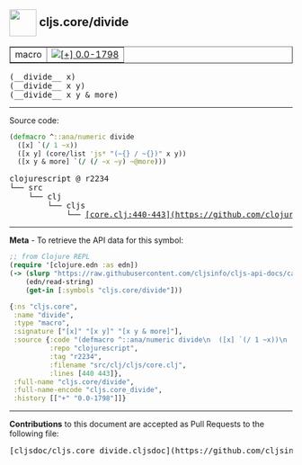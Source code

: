 ## <img width="48px" valign="middle" src="http://i.imgur.com/Hi20huC.png"> cljs.core/divide

 <table border="1">
<tr>

<td>macro</td>
<td><a href="https://github.com/cljsinfo/cljs-api-docs/tree/0.0-1798"><img valign="middle" alt="[+] 0.0-1798" src="https://img.shields.io/badge/+-0.0--1798-lightgrey.svg"></a> </td>
</tr>
</table>

 <samp>
(__divide__ x)<br>
</samp>
 <samp>
(__divide__ x y)<br>
</samp>
 <samp>
(__divide__ x y & more)<br>
</samp>

---





Source code:

```clj
(defmacro ^::ana/numeric divide
  ([x] `(/ 1 ~x))
  ([x y] (core/list 'js* "(~{} / ~{})" x y))
  ([x y & more] `(/ (/ ~x ~y) ~@more)))
```

 <pre>
clojurescript @ r2234
└── src
    └── clj
        └── cljs
            └── <ins>[core.clj:440-443](https://github.com/clojure/clojurescript/blob/r2234/src/clj/cljs/core.clj#L440-L443)</ins>
</pre>


---

__Meta__ - To retrieve the API data for this symbol:

```clj
;; from Clojure REPL
(require '[clojure.edn :as edn])
(-> (slurp "https://raw.githubusercontent.com/cljsinfo/cljs-api-docs/catalog/cljs-api.edn")
    (edn/read-string)
    (get-in [:symbols "cljs.core/divide"]))
```

```clj
{:ns "cljs.core",
 :name "divide",
 :type "macro",
 :signature ["[x]" "[x y]" "[x y & more]"],
 :source {:code "(defmacro ^::ana/numeric divide\n  ([x] `(/ 1 ~x))\n  ([x y] (core/list 'js* \"(~{} / ~{})\" x y))\n  ([x y & more] `(/ (/ ~x ~y) ~@more)))",
          :repo "clojurescript",
          :tag "r2234",
          :filename "src/clj/cljs/core.clj",
          :lines [440 443]},
 :full-name "cljs.core/divide",
 :full-name-encode "cljs.core_divide",
 :history [["+" "0.0-1798"]]}

```

---

__Contributions__ to this document are accepted as Pull Requests to the following file:

 <pre>
[cljsdoc/cljs.core_divide.cljsdoc](https://github.com/cljsinfo/cljs-api-docs/blob/master/cljsdoc/cljs.core_divide.cljsdoc)
</pre>

